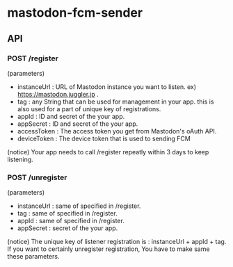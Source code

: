 # mastodon-fcm-sender

## API

### POST /register 

(parameters)
- instanceUrl : URL of Mastodon instance you want to listen. ex) https://mastodon.juggler.jp .
- tag : any String that can be used for management in your app. this is also used for a part of unique key of registrations.
- appId : ID and secret of the your app.
- appSecret : ID and secret of the your app.
- accessToken : The access token you get from Mastodon's oAuth API.
- deviceToken : The device token that is used to sending FCM

(notice)
Your app needs to call /register repeatly within 3 days to keep listening.

### POST /unregister

(parameters)
- instanceUrl : same of specified in /register.
- tag : same of specified in /register.
- appId : same of specified in /register.
- appSecret : secret of the your app.

(notice)
The unique key of listener registration is : instanceUrl + appId + tag.
If you want to certainly unregister registration, You have to make same these parameters.


